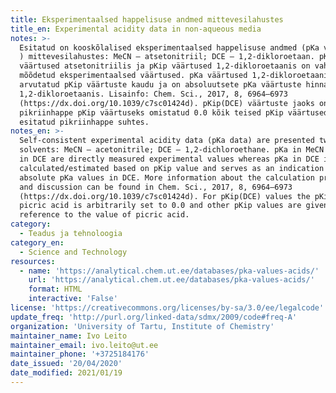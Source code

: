 ```yaml
---
title: Eksperimentaalsed happelisuse andmed mittevesilahustes
title_en: Experimental acidity data in non-aqueous media
notes: >-
  Esitatud on kooskõlalised eksperimentaalsed happelisuse andmed (pKa väärtused
  ) mittevesilahustes: MeCN – atsetonitriil; DCE – 1,2-dikloroetaan. pKa
  väärtused atsetonitriilis ja pKip väärtused 1,2-dikloroetaanis on vahetult
  mõõdetud eksperimentaalsed väärtused. pKa väärtused 1,2-dikloroetaanis on
  arvutatud pKip väärtuste kaudu ja on absoluutsete pKa väärtuste hinnanguteks
  1,2-dikloroetaanis. Lisainfo: Chem. Sci., 2017, 8, 6964–6973
  (https://dx.doi.org/10.1039/c7sc01424d). pKip(DCE) väärtuste jaoks on
  pikriinhappe pKip väärtuseks omistatud 0.0 kõik teised pKip väärtused on
  esitatud pikriinhappe suhtes.
notes_en: >-
  Self-consistent experimental acidity data (pKa data) are presented two organic
  solvents: MeCN – acetonitrile; DCE – 1,2-dichloroethane. pKa in MeCN and pKip 
  in DCE are directly measured experimental values whereas pKa in DCE is
  calculated/estimated based on pKip value and serves as an indication of the
  absolute pKa values in DCE. More information about the calculation procedures
  and discussion can be found in Chem. Sci., 2017, 8, 6964–6973
  (https://dx.doi.org/10.1039/c7sc01424d). For pKip(DCE) values the pKip of
  picric acid is arbitrarily set to 0.0 and other pKip values are given in
  reference to the value of picric acid.
category: 
  - Teadus ja tehnoloogia
category_en: 
  - Science and Technology
resources:
  - name: 'https://analytical.chem.ut.ee/databases/pka-values-acids/'
    url: 'https://analytical.chem.ut.ee/databases/pka-values-acids/'
    format: HTML
    interactive: 'False'
license: 'https://creativecommons.org/licenses/by-sa/3.0/ee/legalcode'
update_freq: 'http://purl.org/linked-data/sdmx/2009/code#freq-A'
organization: 'University of Tartu, Institute of Chemistry'
maintainer_name: Ivo Leito
maintainer_email: ivo.leito@ut.ee
maintainer_phone: '+3725184176'
date_issued: '20/04/2020'
date_modified: 2021/01/19
---
```

